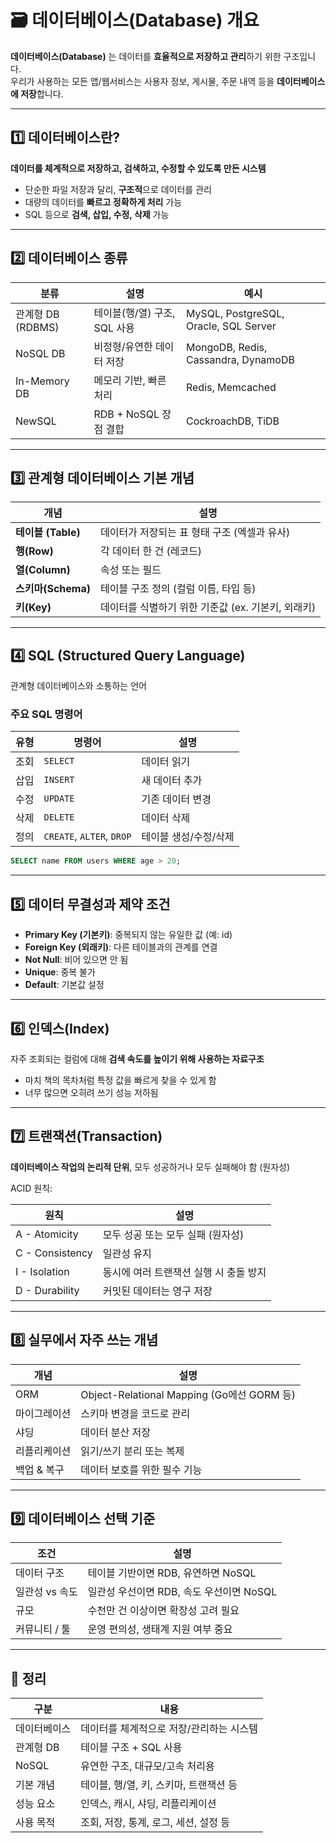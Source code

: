 # 🗃️ 데이터베이스(Database) 개요

**데이터베이스(Database)** 는 데이터를 **효율적으로 저장하고 관리**하기 위한 구조입니다.  
우리가 사용하는 모든 앱/웹서비스는 사용자 정보, 게시물, 주문 내역 등을 **데이터베이스에 저장**합니다.

---

## 1️⃣ 데이터베이스란?

**데이터를 체계적으로 저장하고, 검색하고, 수정할 수 있도록 만든 시스템**

- 단순한 파일 저장과 달리, **구조적**으로 데이터를 관리
- 대량의 데이터를 **빠르고 정확하게 처리** 가능
- SQL 등으로 **검색, 삽입, 수정, 삭제** 가능

---

## 2️⃣ 데이터베이스 종류

| 분류 | 설명 | 예시 |
|------|------|------|
| 관계형 DB (RDBMS) | 테이블(행/열) 구조, SQL 사용 | MySQL, PostgreSQL, Oracle, SQL Server |
| NoSQL DB | 비정형/유연한 데이터 저장 | MongoDB, Redis, Cassandra, DynamoDB |
| In-Memory DB | 메모리 기반, 빠른 처리 | Redis, Memcached |
| NewSQL | RDB + NoSQL 장점 결합 | CockroachDB, TiDB |

---

## 3️⃣ 관계형 데이터베이스 기본 개념

| 개념 | 설명 |
|------|------|
| **테이블 (Table)** | 데이터가 저장되는 표 형태 구조 (엑셀과 유사) |
| **행(Row)** | 각 데이터 한 건 (레코드) |
| **열(Column)** | 속성 또는 필드 |
| **스키마(Schema)** | 테이블 구조 정의 (컬럼 이름, 타입 등) |
| **키(Key)** | 데이터를 식별하기 위한 기준값 (ex. 기본키, 외래키) |

---

## 4️⃣ SQL (Structured Query Language)

관계형 데이터베이스와 소통하는 언어

### 주요 SQL 명령어

| 유형 | 명령어 | 설명 |
|------|--------|------|
| 조회 | `SELECT` | 데이터 읽기 |
| 삽입 | `INSERT` | 새 데이터 추가 |
| 수정 | `UPDATE` | 기존 데이터 변경 |
| 삭제 | `DELETE` | 데이터 삭제 |
| 정의 | `CREATE`, `ALTER`, `DROP` | 테이블 생성/수정/삭제 |

```sql
SELECT name FROM users WHERE age > 20;
```

---

## 5️⃣ 데이터 무결성과 제약 조건

- **Primary Key (기본키)**: 중복되지 않는 유일한 값 (예: id)
- **Foreign Key (외래키)**: 다른 테이블과의 관계를 연결
- **Not Null**: 비어 있으면 안 됨
- **Unique**: 중복 불가
- **Default**: 기본값 설정

---

## 6️⃣ 인덱스(Index)

자주 조회되는 컬럼에 대해 **검색 속도를 높이기 위해 사용하는 자료구조**

- 마치 책의 목차처럼 특정 값을 빠르게 찾을 수 있게 함
- 너무 많으면 오히려 쓰기 성능 저하됨

---

## 7️⃣ 트랜잭션(Transaction)

**데이터베이스 작업의 논리적 단위**, 모두 성공하거나 모두 실패해야 함 (원자성)

ACID 원칙:

| 원칙 | 설명 |
|------|------|
| A - Atomicity | 모두 성공 또는 모두 실패 (원자성) |
| C - Consistency | 일관성 유지 |
| I - Isolation | 동시에 여러 트랜잭션 실행 시 충돌 방지 |
| D - Durability | 커밋된 데이터는 영구 저장 |

---

## 8️⃣ 실무에서 자주 쓰는 개념

| 개념 | 설명 |
|------|------|
| ORM | Object-Relational Mapping (Go에선 GORM 등) |
| 마이그레이션 | 스키마 변경을 코드로 관리 |
| 샤딩 | 데이터 분산 저장 |
| 리플리케이션 | 읽기/쓰기 분리 또는 복제 |
| 백업 & 복구 | 데이터 보호를 위한 필수 기능 |

---

## 9️⃣ 데이터베이스 선택 기준

| 조건 | 설명 |
|------|------|
| 데이터 구조 | 테이블 기반이면 RDB, 유연하면 NoSQL |
| 일관성 vs 속도 | 일관성 우선이면 RDB, 속도 우선이면 NoSQL |
| 규모 | 수천만 건 이상이면 확장성 고려 필요 |
| 커뮤니티 / 툴 | 운영 편의성, 생태계 지원 여부 중요 |

---

## 🎯 정리

| 구분 | 내용 |
|------|------|
| 데이터베이스 | 데이터를 체계적으로 저장/관리하는 시스템 |
| 관계형 DB | 테이블 구조 + SQL 사용 |
| NoSQL | 유연한 구조, 대규모/고속 처리용 |
| 기본 개념 | 테이블, 행/열, 키, 스키마, 트랜잭션 등 |
| 성능 요소 | 인덱스, 캐시, 샤딩, 리플리케이션 |
| 사용 목적 | 조회, 저장, 통계, 로그, 세션, 설정 등 |
